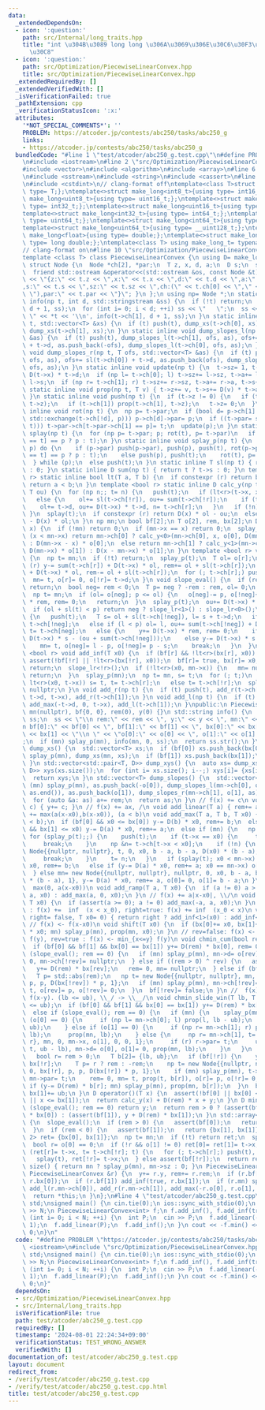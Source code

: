 ```yaml
---
data:
  _extendedDependsOn:
  - icon: ':question:'
    path: src/Internal/long_traits.hpp
    title: "int \u304B\u3089 long long \u306A\u3069\u306E\u30C6\u30F3\u30D7\u30EC\u30FC\
      \u30C8"
  - icon: ':question:'
    path: src/Optimization/PiecewiseLinearConvex.hpp
    title: src/Optimization/PiecewiseLinearConvex.hpp
  _extendedRequiredBy: []
  _extendedVerifiedWith: []
  _isVerificationFailed: true
  _pathExtension: cpp
  _verificationStatusIcon: ':x:'
  attributes:
    '*NOT_SPECIAL_COMMENTS*': ''
    PROBLEM: https://atcoder.jp/contests/abc250/tasks/abc250_g
    links:
    - https://atcoder.jp/contests/abc250/tasks/abc250_g
  bundledCode: "#line 1 \"test/atcoder/abc250_g.test.cpp\"\n#define PROBLEM \"https://atcoder.jp/contests/abc250/tasks/abc250_g\"\
    \n#include <iostream>\n#line 2 \"src/Optimization/PiecewiseLinearConvex.hpp\"\n\
    #include <vector>\n#include <algorithm>\n#include <array>\n#line 6 \"src/Optimization/PiecewiseLinearConvex.hpp\"\
    \n#include <sstream>\n#include <string>\n#include <cassert>\n#line 2 \"src/Internal/long_traits.hpp\"\
    \n#include <cstdint>\n// clang-format off\ntemplate<class T>struct make_long{using\
    \ type= T;};\ntemplate<>struct make_long<int8_t>{using type= int16_t;};\ntemplate<>struct\
    \ make_long<uint8_t>{using type= uint16_t;};\ntemplate<>struct make_long<int16_t>{using\
    \ type= int32_t;};\ntemplate<>struct make_long<uint16_t>{using type= uint32_t;};\n\
    template<>struct make_long<int32_t>{using type= int64_t;};\ntemplate<>struct make_long<uint32_t>{using\
    \ type= uint64_t;};\ntemplate<>struct make_long<int64_t>{using type= __int128_t;};\n\
    template<>struct make_long<uint64_t>{using type= __uint128_t;};\ntemplate<>struct\
    \ make_long<float>{using type= double;};\ntemplate<>struct make_long<double>{using\
    \ type= long double;};\ntemplate<class T> using make_long_t= typename make_long<T>::type;\n\
    // clang-format on\n#line 10 \"src/Optimization/PiecewiseLinearConvex.hpp\"\n\
    template <class T> class PiecewiseLinearConvex {\n using D= make_long_t<T>;\n\
    \ struct Node {\n  Node *ch[2], *par;\n  T z, x, d, a;\n  D s;\n  size_t sz;\n\
    \  friend std::ostream &operator<<(std::ostream &os, const Node &t) { return os\
    \ << \"{z:\" << t.z << \",x:\" << t.x << \",d:\" << t.d << \",a:\" << t.a << \"\
    ,s:\" << t.s << \",sz:\" << t.sz << \",ch:(\" << t.ch[0] << \",\" << t.ch[1] <<\
    \ \"),par:\" << t.par << \"}\"; }\n };\n using np= Node *;\n static inline void\
    \ info(np t, int d, std::stringstream &ss) {\n  if (!t) return;\n  push(t), info(t->ch[0],\
    \ d + 1, ss);\n  for (int i= 0; i < d; ++i) ss << \"   \";\n  ss << \" \u25A0\
    \ \" << *t << '\\n', info(t->ch[1], d + 1, ss);\n }\n static inline void dump_xs(np\
    \ t, std::vector<T> &xs) {\n  if (t) push(t), dump_xs(t->ch[0], xs), xs.push_back(t->x),\
    \ dump_xs(t->ch[1], xs);\n }\n static inline void dump_slopes_l(np t, T ofs, std::vector<T>\
    \ &as) {\n  if (t) push(t), dump_slopes_l(t->ch[1], ofs, as), ofs+= sl(t->ch[1])\
    \ + t->d, as.push_back(-ofs), dump_slopes_l(t->ch[0], ofs, as);\n }\n static inline\
    \ void dump_slopes_r(np t, T ofs, std::vector<T> &as) {\n  if (t) push(t), dump_slopes_r(t->ch[0],\
    \ ofs, as), ofs+= sl(t->ch[0]) + t->d, as.push_back(ofs), dump_slopes_r(t->ch[1],\
    \ ofs, as);\n }\n static inline void update(np t) {\n  t->sz= 1, t->a= t->d, t->s=\
    \ D(t->x) * t->d;\n  if (np l= t->ch[0]; l) t->sz+= l->sz, t->a+= l->a, t->s+=\
    \ l->s;\n  if (np r= t->ch[1]; r) t->sz+= r->sz, t->a+= r->a, t->s+= r->s;\n }\n\
    \ static inline void prop(np t, T v) { t->z+= v, t->s+= D(v) * t->a, t->x+= v;\
    \ }\n static inline void push(np t) {\n  if (t->z != 0) {\n   if (t->ch[0]) prop(t->ch[0],\
    \ t->z);\n   if (t->ch[1]) prop(t->ch[1], t->z);\n   t->z= 0;\n  }\n }\n static\
    \ inline void rot(np t) {\n  np p= t->par;\n  if (bool d= p->ch[1] == t; (p->ch[d]=\
    \ std::exchange(t->ch[!d], p))) p->ch[d]->par= p;\n  if ((t->par= std::exchange(p->par,\
    \ t))) t->par->ch[t->par->ch[1] == p]= t;\n  update(p);\n }\n static inline void\
    \ splay(np t) {\n  for (np p= t->par; p; rot(t), p= t->par)\n   if (p->par) rot(p->par->ch[p->ch[1]\
    \ == t] == p ? p : t);\n }\n static inline void splay_p(np t) {\n  if (np p= t->par;\
    \ p) do {\n    if (p->par) push(p->par), push(p), push(t), rot(p->par->ch[p->ch[1]\
    \ == t] == p ? p : t);\n    else push(p), push(t);\n    rot(t), p= t->par;\n \
    \  } while (p);\n  else push(t);\n }\n static inline T sl(np t) { return t ? t->a\
    \ : 0; }\n static inline D sum(np t) { return t ? t->s : 0; }\n template <bool\
    \ r> static inline bool lt(T a, T b) {\n  if constexpr (r) return b < a;\n  else\
    \ return a < b;\n }\n template <bool r> static inline D calc_y(np t, T x, T ol,\
    \ T ou) {\n  for (np n;; t= n) {\n   push(t);\n   if (lt<r>(t->x, x)) n= t->ch[!r];\n\
    \   else {\n    ol+= sl(t->ch[!r]), ou+= sum(t->ch[!r]);\n    if (t->x == x) break;\n\
    \    ol+= t->d, ou+= D(t->x) * t->d, n= t->ch[r];\n   }\n   if (!n) break;\n \
    \ }\n  splay(t);\n  if constexpr (r) return D(x) * ol - ou;\n  else return ou\
    \ - D(x) * ol;\n }\n np mn;\n bool bf[2];\n T o[2], rem, bx[2];\n D y;\n D calc_y(T\
    \ x) {\n  if (!mn) return 0;\n  if (mn->x == x) return 0;\n  splay_p(mn);\n  if\
    \ (x < mn->x) return mn->ch[0] ? calc_y<0>(mn->ch[0], x, o[0], D(mn->x) * o[0])\
    \ : D(mn->x - x) * o[0];\n  else return mn->ch[1] ? calc_y<1>(mn->ch[1], x, o[1],\
    \ D(mn->x) * o[1]) : D(x - mn->x) * o[1];\n }\n template <bool r> void slope_lr()\
    \ {\n  np t= mn;\n  if (!t) return;\n  splay_p(t);\n  T ol= o[r];\n  if constexpr\
    \ (r) y-= sum(t->ch[r]) + D(t->x) * ol, rem+= ol + sl(t->ch[r]);\n  else y+= sum(t->ch[r])\
    \ + D(t->x) * ol, rem-= ol + sl(t->ch[r]);\n  for (; t->ch[r];) push(t), t= t->ch[r];\n\
    \  mn= t, o[r]= 0, o[!r]= t->d;\n }\n void slope_eval() {\n  if (rem == 0 || !mn)\
    \ return;\n  bool neg= rem < 0;\n  T p= neg ? -rem : rem, ol= 0;\n  D ou= 0;\n\
    \  np t= mn;\n  if (ol= o[neg]; p <= ol) {\n   o[neg]-= p, o[!neg]+= p, y+= D(t->x)\
    \ * rem, rem= 0;\n   return;\n  }\n  splay_p(t);\n  ou+= D(t->x) * ol;\n  t= t->ch[neg];\n\
    \  if (ol + sl(t) < p) return neg ? slope_lr<1>() : slope_lr<0>();\n  for (;;)\
    \ {\n   push(t);\n   T s= ol + sl(t->ch[!neg]), l= s + t->d;\n   if (p < s) t=\
    \ t->ch[!neg];\n   else if (l < p) ol= l, ou+= sum(t->ch[!neg]) + D(t->x) * t->d,\
    \ t= t->ch[neg];\n   else {\n    y+= D(t->x) * rem, rem= 0;\n    if (neg) y+=\
    \ D(t->x) * s - (ou + sum(t->ch[!neg]));\n    else y-= D(t->x) * s - (ou + sum(t->ch[!neg]));\n\
    \    mn= t, o[neg]= l - p, o[!neg]= p - s;\n    break;\n   }\n  }\n }\n template\
    \ <bool r> void add_inf(T x0) {\n  if (bf[r] && !lt<r>(bx[r], x0)) return;\n \
    \ assert(!bf[!r] || !lt<r>(bx[!r], x0));\n  bf[r]= true, bx[r]= x0;\n  if (!mn)\
    \ return;\n  slope_lr<!r>();\n  if (!lt<r>(x0, mn->x)) {\n   mn= nullptr;\n  \
    \ return;\n  }\n  splay_p(mn);\n  np t= mn, s= t;\n  for (; t;)\n   if (push(t);\
    \ lt<r>(x0, t->x)) s= t, t= t->ch[r];\n   else t= t->ch[!r];\n  splay(s), s->ch[r]=\
    \ nullptr;\n }\n void add_r(np t) {\n  if (t) push(t), add_r(t->ch[0]), add_max(0,\
    \ t->d, t->x), add_r(t->ch[1]);\n }\n void add_l(np t) {\n  if (t) push(t), add_l(t->ch[0]),\
    \ add_max(-t->d, 0, t->x), add_l(t->ch[1]);\n }\npublic:\n PiecewiseLinearConvex():\
    \ mn(nullptr), bf{0, 0}, rem(0), y(0) {}\n std::string info() {\n  std::stringstream\
    \ ss;\n  ss << \"\\n rem:\" << rem << \", y:\" << y << \", mn:\" << mn << \"\\\
    n bf[0]:\" << bf[0] << \", bf[1]:\" << bf[1] << \", bx[0]:\" << bx[0] << \", bx[1]:\"\
    \ << bx[1] << \"\\n \" << \"o[0]:\" << o[0] << \", o[1]:\" << o[1] << \"\\n\"\
    ;\n  if (mn) splay_p(mn), info(mn, 0, ss);\n  return ss.str();\n }\n std::vector<T>\
    \ dump_xs() {\n  std::vector<T> xs;\n  if (bf[0]) xs.push_back(bx[0]);\n  if (mn)\
    \ splay_p(mn), dump_xs(mn, xs);\n  if (bf[1]) xs.push_back(bx[1]);\n  return xs;\n\
    \ }\n std::vector<std::pair<T, D>> dump_xys() {\n  auto xs= dump_xs();\n  std::vector<std::pair<T,\
    \ D>> xys(xs.size());\n  for (int i= xs.size(); i--;) xys[i]= {xs[i], operator()(xs[i])};\n\
    \  return xys;\n }\n std::vector<T> dump_slopes() {\n  std::vector<T> as;\n  if\
    \ (mn) splay_p(mn), as.push_back(-o[0]), dump_slopes_l(mn->ch[0], o[0], as), std::reverse(as.begin(),\
    \ as.end()), as.push_back(o[1]), dump_slopes_r(mn->ch[1], o[1], as);\n  else as.push_back(0);\n\
    \  for (auto &a: as) a+= rem;\n  return as;\n }\n // f(x) += c\n void add_const(D\
    \ c) { y+= c; }\n // f(x) += ax, /\n void add_linear(T a) { rem+= a; }\n //  f(x)\
    \ += max(a(x-x0),b(x-x0)), (a < b)\n void add_max(T a, T b, T x0) {\n  assert(a\
    \ < b);\n  if (bf[0] && x0 <= bx[0]) y-= D(b) * x0, rem+= b;\n  else if (bf[1]\
    \ && bx[1] <= x0) y-= D(a) * x0, rem+= a;\n  else if (mn) {\n   np t= mn;\n  \
    \ for (splay_p(t);;) {\n    push(t);\n    if (t->x == x0) {\n     t->d+= b - a;\n\
    \     break;\n    }\n    np &n= t->ch[t->x < x0];\n    if (!n) {\n     n= new\
    \ Node{{nullptr, nullptr}, t, 0, x0, b - a, b - a, D(x0) * (b - a), 1}, t= n;\n\
    \     break;\n    }\n    t= n;\n   }\n   if (splay(t); x0 < mn->x) y-= D(b) *\
    \ x0, rem+= b;\n   else if (y-= D(a) * x0, rem+= a; x0 == mn->x) o[1]+= b - a;\n\
    \  } else mn= new Node{{nullptr, nullptr}, nullptr, 0, x0, b - a, b - a, D(x0)\
    \ * (b - a), 1}, y-= D(a) * x0, rem+= a, o[0]= 0, o[1]= b - a;\n }\n // f(x) +=\
    \  max(0, a(x-x0))\n void add_ramp(T a, T x0) {\n  if (a != 0) a > 0 ? add_max(0,\
    \ a, x0) : add_max(a, 0, x0);\n }\n // f(x) += a|x-x0|, \\/\n void add_abs(T a,\
    \ T x0) {\n  if (assert(a >= 0); a != 0) add_max(-a, a, x0);\n }\n // right=false\
    \ : f(x) +=  inf  (x < x_0), right=true: f(x) += inf  (x_0 < x)\n void add_inf(bool\
    \ right= false, T x0= 0) { return right ? add_inf<1>(x0) : add_inf<0>(x0); }\n\
    \ // f(x) <- f(x-x0)\n void shift(T x0) {\n  if (bx[0]+= x0, bx[1]+= x0, y-= D(rem)\
    \ * x0; mn) splay_p(mn), prop(mn, x0);\n }\n // rev=false: f(x) <- min_{y<=x}\
    \ f(y), rev=true : f(x) <- min_{x<=y} f(y)\n void chmin_cum(bool rev= false) {\n\
    \  if (bf[0] && bf[1] && bx[0] == bx[1]) y+= D(rem) * bx[0], rem= 0;\n  else if\
    \ (slope_eval(); rem == 0) {\n   if (mn) splay_p(mn), mn->d= o[rev], o[!rev]=\
    \ 0, mn->ch[!rev]= nullptr;\n  } else if ((rem > 0) ^ rev) {\n   assert(bf[rev]);\n\
    \   y+= D(rem) * bx[rev];\n   rem= 0, mn= nullptr;\n  } else if (bf[!rev]) {\n\
    \   T p= std::abs(rem);\n   np t= new Node{{nullptr, nullptr}, mn, 0, bx[!rev],\
    \ p, p, D(bx[!rev]) * p, 1};\n   if (mn) splay_p(mn), mn->ch[!rev]= t;\n   mn=\
    \ t, o[rev]= p, o[!rev]= 0;\n  }\n  bf[!rev]= false;\n }\n //  f(x) <- min_{lb<=y<=ub}\
    \ f(x-y). (lb <= ub), \\_/ -> \\__/\n void chmin_slide_win(T lb, T ub) {\n  assert(lb\
    \ <= ub);\n  if (bf[0] && bf[1] && bx[0] == bx[1]) y+= D(rem) * bx[0], rem= 0;\n\
    \  else if (slope_eval(); rem == 0) {\n   if (mn) {\n    splay_p(mn);\n    if\
    \ (o[0] == 0) {\n     if (np l= mn->ch[0]; l) prop(l, lb - ub);\n     prop(mn,\
    \ ub);\n    } else if (o[1] == 0) {\n     if (np r= mn->ch[1]; r) prop(r, ub -\
    \ lb);\n     prop(mn, lb);\n    } else {\n     np r= mn->ch[1], t= new Node{{nullptr,\
    \ r}, mn, 0, mn->x, o[1], 0, 0, 1};\n     if (r) r->par= t;\n     update(t), prop(mn->ch[1]=\
    \ t, ub - lb), mn->d= o[0], o[1]= 0, prop(mn, lb);\n    }\n   }\n  } else {\n\
    \   bool r= rem > 0;\n   T b[2]= {lb, ub};\n   if (bf[!r]) {\n    y+= D(rem) *\
    \ bx[!r];\n    T p= r ? rem : -rem;\n    np t= new Node{{nullptr, nullptr}, nullptr,\
    \ 0, bx[!r], p, p, D(bx[!r]) * p, 1};\n    if (mn) splay_p(mn), t->ch[r]= mn,\
    \ mn->par= t;\n    rem= 0, mn= t, prop(t, b[r]), o[r]= p, o[!r]= 0;\n   } else\
    \ if (y-= D(rem) * b[r]; mn) splay_p(mn), prop(mn, b[r]);\n  }\n  bx[0]+= lb,\
    \ bx[1]+= ub;\n }\n D operator()(T x) {\n  assert(!bf[0] || bx[0] <= x), assert(!bf[1]\
    \ || x <= bx[1]);\n  return calc_y(x) + D(rem) * x + y;\n }\n D min() {\n  if\
    \ (slope_eval(); rem == 0) return y;\n  return rem > 0 ? (assert(bf[0]), y + D(rem)\
    \ * bx[0]) : (assert(bf[1]), y + D(rem) * bx[1]);\n }\n std::array<T, 2> argmin()\
    \ {\n  slope_eval();\n  if (rem > 0) {\n   assert(bf[0]);\n   return {bx[0], bx[0]};\n\
    \  }\n  if (rem < 0) {\n   assert(bf[1]);\n   return {bx[1], bx[1]};\n  }\n  std::array<T,\
    \ 2> ret= {bx[0], bx[1]};\n  np t= mn;\n  if (!t) return ret;\n  splay_p(t);\n\
    \  bool r= o[0] == 0;\n  if (!r && o[1] != 0) ret[0]= ret[1]= t->x;\n  else if\
    \ (ret[r]= t->x, t= t->ch[!r]; t) {\n   for (; t->ch[r];) push(t), t= t->ch[r];\n\
    \   splay(t), ret[!r]= t->x;\n  } else assert(bf[!r]);\n  return ret;\n }\n size_t\
    \ size() { return mn ? splay_p(mn), mn->sz : 0; }\n PiecewiseLinearConvex &operator+=(const\
    \ PiecewiseLinearConvex &r) {\n  y+= r.y, rem+= r.rem;\n  if (r.bf[0]) add_inf(false,\
    \ r.bx[0]);\n  if (r.bf[1]) add_inf(true, r.bx[1]);\n  if (r.mn) splay_p(r.mn),\
    \ add_l(r.mn->ch[0]), add_r(r.mn->ch[1]), add_max(-r.o[0], r.o[1], r.mn->x);\n\
    \  return *this;\n }\n};\n#line 4 \"test/atcoder/abc250_g.test.cpp\"\nusing namespace\
    \ std;\nsigned main() {\n cin.tie(0);\n ios::sync_with_stdio(0);\n int N;\n cin\
    \ >> N;\n PiecewiseLinearConvex<int> f;\n f.add_inf(), f.add_inf(true);\n for\
    \ (int i= 0; i < N; ++i) {\n  int P;\n  cin >> P;\n  f.add_linear(-P);\n  f.chmin_slide_win(-1,\
    \ 1);\n  f.add_linear(P);\n  f.add_inf();\n }\n cout << -f.min() << '\\n';\n return\
    \ 0;\n}\n"
  code: "#define PROBLEM \"https://atcoder.jp/contests/abc250/tasks/abc250_g\"\n#include\
    \ <iostream>\n#include \"src/Optimization/PiecewiseLinearConvex.hpp\"\nusing namespace\
    \ std;\nsigned main() {\n cin.tie(0);\n ios::sync_with_stdio(0);\n int N;\n cin\
    \ >> N;\n PiecewiseLinearConvex<int> f;\n f.add_inf(), f.add_inf(true);\n for\
    \ (int i= 0; i < N; ++i) {\n  int P;\n  cin >> P;\n  f.add_linear(-P);\n  f.chmin_slide_win(-1,\
    \ 1);\n  f.add_linear(P);\n  f.add_inf();\n }\n cout << -f.min() << '\\n';\n return\
    \ 0;\n}"
  dependsOn:
  - src/Optimization/PiecewiseLinearConvex.hpp
  - src/Internal/long_traits.hpp
  isVerificationFile: true
  path: test/atcoder/abc250_g.test.cpp
  requiredBy: []
  timestamp: '2024-08-01 22:24:34+09:00'
  verificationStatus: TEST_WRONG_ANSWER
  verifiedWith: []
documentation_of: test/atcoder/abc250_g.test.cpp
layout: document
redirect_from:
- /verify/test/atcoder/abc250_g.test.cpp
- /verify/test/atcoder/abc250_g.test.cpp.html
title: test/atcoder/abc250_g.test.cpp
---
```

